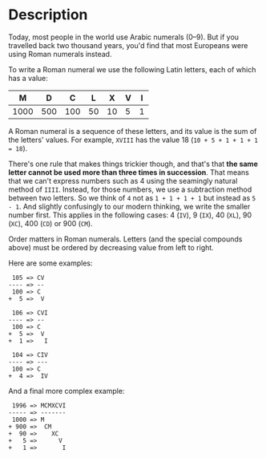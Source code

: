 # Description

Today, most people in the world use Arabic numerals (0–9).
But if you travelled back two thousand years, you'd find that most Europeans were using Roman numerals instead.

To write a Roman numeral we use the following Latin letters, each of which has a value:

| M    | D   | C   | L  | X  | V | I |
|------|-----|-----|----|----|---|---|
| 1000 | 500 | 100 | 50 | 10 | 5 | 1 |

A Roman numeral is a sequence of these letters, and its value is the sum of the letters' values.
For example, `XVIII` has the value 18 (`10 + 5 + 1 + 1 + 1 = 18`).

There's one rule that makes things trickier though, and that's that **the same letter cannot be used more than three times in succession**.
That means that we can't express numbers such as 4 using the seamingly natural method of `IIII`.
Instead, for those numbers, we use a subtraction method between two letters.
So we think of `4` not as `1 + 1 + 1 + 1` but instead as `5 - 1`.
And slightly confusingly to our modern thinking, we write the smaller number first.
This applies in the following cases: 4 (`IV`), 9 (`IX`), 40 (`XL`), 90 (`XC`), 400 (`CD`) or 900 (`CM`).

Order matters in Roman numerals.
Letters (and the special compounds above) must be ordered by decreasing value from left to right.

Here are some examples:

```text
 105 => CV
---- => --
 100 => C
+  5 =>  V
```

```text
 106 => CVI
---- => --
 100 => C
+  5 =>  V
+  1 =>   I
```

```text
 104 => CIV
---- => ---
 100 => C
+  4 =>  IV
```

And a final more complex example:

```text
 1996 => MCMXCVI
----- => -------
 1000 => M
+ 900 =>  CM
+  90 =>    XC
+   5 =>      V
+   1 =>       I
```
